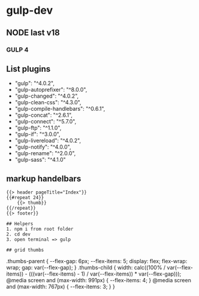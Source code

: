 # gulp-dev
## NODE last v18
### GULP 4

## List plugins
- "gulp": "^4.0.2",
- "gulp-autoprefixer": "^8.0.0",
- "gulp-changed": "^4.0.2",
- "gulp-clean-css": "^4.3.0",
- "gulp-compile-handlebars": "^0.6.1",
- "gulp-concat": "^2.6.1",
- "gulp-connect": "^5.7.0",
- "gulp-ftp": "^1.1.0",
- "gulp-if": "^3.0.0",
- "gulp-livereload": "^4.0.2",
- "gulp-notify": "^4.0.0",
- "gulp-rename": "^2.0.0",
- "gulp-sass": "^4.1.0"


## markup handelbars

```
{{> header pageTitle="Index"}}
{{#repeat 24}}
	{{> thumb}}
{{/repeat}}
{{> footer}}

## Helpers
1. npm i from root folder
2. cd dev
3. open terminal => gulp

## grid thumbs

```
.thumbs-parent {
    --flex-gap: 6px;
    --flex-items: 5;
    display: flex;
    flex-wrap: wrap;
    gap: var(--flex-gap);
}
.thumbs-child {
    width: calc((100% / var(--flex-items)) - (((var(--flex-items) - 1) / var(--flex-items)) * var(--flex-gap)));
    @media screen and (max-width: 991px) {
        --flex-items: 4;
    }
	@media screen and (max-width: 767px) {
        --flex-items: 3;
    }
}
